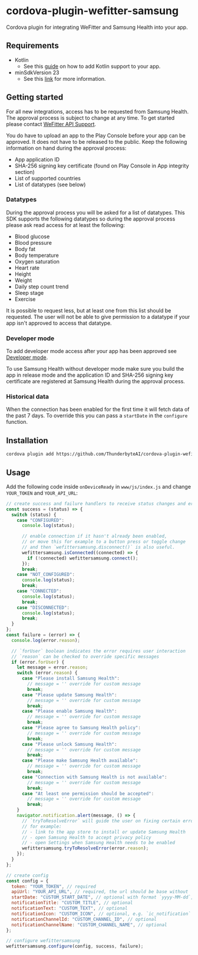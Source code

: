 # cordova-plugin-wefitter-samsung

Cordova plugin for integrating WeFitter and Samsung Health into your app.

## Requirements

- Kotlin
  - See this [guide](https://developer.android.com/kotlin/add-kotlin) on how to add Kotlin support to your app.
- minSdkVersion 23
  - See this [link](https://developer.android.com/studio/publish/versioning#minsdkversion) for more information.

## Getting started

For all new integrations, access has to be requested from Samsung Health. The approval process is subject to change at any time. To get started please contact [WeFitter API Support](mailto:api-support@wefitter.com).

You do have to upload an app to the Play Console before your app can be approved. It does not have to be released to the public. Keep the following information on hand during the approval process:

- App application ID
- SHA-256 signing key certificate (found on Play Console in App integrity section)
- List of supported countries
- List of datatypes (see below)

### Datatypes

During the approval process you will be asked for a list of datatypes. This SDK supports the following datatypes so during the approval process please ask read access for at least the following:

- Blood glucose
- Blood pressure
- Body fat
- Body temperature
- Oxygen saturation
- Heart rate
- Height
- Weight
- Daily step count trend
- Sleep stage
- Exercise

It is possible to request less, but at least one from this list should be requested. The user will not be able to give permission to a datatype if your app isn't approved to access that datatype.

### Developer mode

To add developer mode access after your app has been approved see [Developer mode](https://developer.samsung.com/health/android/data/guide/dev-mode.html).

To use Samsung Health without developer mode make sure you build the app in release mode and the application ID and SHA-256 signing key certificate are registered at Samsung Health during the approval process.

### Historical data

When the connection has been enabled for the first time it will fetch data of the past 7 days. To override this you can pass a `startDate` in the `configure` function.

## Installation

```sh
cordova plugin add https://github.com/ThunderbyteAI/cordova-plugin-wefitter-samsung.git#v0.4.0
```

## Usage

Add the following code inside `onDeviceReady` in `www/js/index.js` and change `YOUR_TOKEN` and `YOUR_API_URL`:

```js
// create success and failure handlers to receive status changes and errors - optional
const success = (status) => {
  switch (status) {
    case "CONFIGURED":
      console.log(status);

      // enable connection if it hasn't already been enabled,
      // or move this for example to a button press or toggle change
      // and then `wefittersamsung.disconnect()` is also useful.
      wefittersamsung.isConnected((connected) => {
        if (!connected) wefittersamsung.connect();
      });
      break;
    case "NOT_CONFIGURED":
      console.log(status);
      break;
    case "CONNECTED":
      console.log(status);
      break;
    case "DISCONNECTED":
      console.log(status);
      break;
  }
};
const failure = (error) => {
  console.log(error.reason);

  // `forUser` boolean indicates the error requires user interaction
  // `reason` can be checked to override specific messages
  if (error.forUser) {
    let message = error.reason;
    switch (error.reason) {
      case "Please install Samsung Health":
        // message = '' override for custom message
        break;
      case "Please update Samsung Health":
        // message = '' override for custom message
        break;
      case "Please enable Samsung Health":
        // message = '' override for custom message
        break;
      case "Please agree to Samsung Health policy":
        // message = '' override for custom message
        break;
      case "Please unlock Samsung Health":
        // message = '' override for custom message
        break;
      case "Please make Samsung Health available":
        // message = '' override for custom message
        break;
      case "Connection with Samsung Health is not available":
        // message = '' override for custom message
        break;
      case "At least one permission should be accepted":
        // message = '' override for custom message
        break;
    }
    navigator.notification.alert(message, () => {
      // `tryToResolveError` will guide the user on fixing certain errors
      // for example:
      // - link to the app store to install or update Samsung Health
      // - open Samsung Health to accept privacy policy
      // - open Settings when Samsung Health needs to be enabled
      wefittersamsung.tryToResolveError(error.reason);
    });
  }
};

// create config
const config = {
  token: "YOUR_TOKEN", // required
  apiUrl: "YOUR_API_URL", // required, the url should be base without `v1/ingest/` as the library will append this. For example: `https://api.wefitter.com/api/`
  startDate: "CUSTOM_START_DATE", // optional with format `yyyy-MM-dd`, by default data of the past 7 days will be uploaded
  notificationTitle: "CUSTOM_TITLE", // optional
  notificationText: "CUSTOM_TEXT", // optional
  notificationIcon: "CUSTOM_ICON", // optional, e.g. `ic_notification` placed in either drawable, mipmap or raw
  notificationChannelId: "CUSTOM_CHANNEL_ID", // optional
  notificationChannelName: "CUSTOM_CHANNEL_NAME", // optional
};

// configure wefittersamsung
wefittersamsung.configure(config, success, failure);
```

